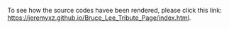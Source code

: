 To see how the source codes havee been rendered,  please click this link: https://jeremyxz.github.io/Bruce_Lee_Tribute_Page/index.html.

